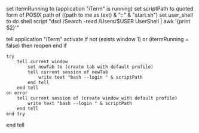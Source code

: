 <!-- iterm2 has an error.  Does not "hook" terminal to Docker Machine properly (no whale icon when run Docker QuickTerm.  To fix replace code in file path below with the following code ....)

/Applications/Docker/Docker Quickstart Terminal.app/Contents/Resources/Scripts/iterm.scpt

---- replace all code in iterm.scpt with the following ---- -->


set itermRunning to (application "iTerm" is running)
set scriptPath to quoted form of POSIX path of ((path to me as text) & "::" & "start.sh")
set user_shell to do shell script "dscl /Search -read /Users/$USER UserShell | awk '{print $2}'"

tell application "iTerm"
    activate
    if not (exists window 1) or (itermRunning = false) then
        reopen
    end if

    try
        tell current window
            set newTab to (create tab with default profile)
            tell current session of newTab
                write text "bash --login " & scriptPath
            end tell
        end tell
    on error
        tell current session of (create window with default profile)
            write text "bash --login " & scriptPath
        end tell
    end try
end tell
